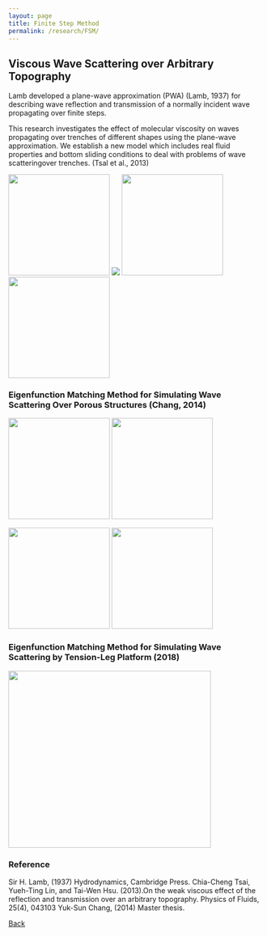 ```yaml
---
layout: page
title: Finite Step Method 
permalink: /research/FSM/
---
```

## Viscous Wave Scattering over Arbitrary Topography

Lamb developed a plane-wave approximation (PWA) (Lamb, 1937) for describing wave reflection and transmission of a normally incident wave propagating over finite steps.

This research investigates the effect of molecular viscosity on waves propagating over trenches of different shapes using the plane-wave approximation. We establish a new model which includes real fluid properties and bottom sliding conditions to deal with problems of wave scatteringover trenches. (Tsal et al., 2013)

<img src="https://raw.githubusercontent.com/FiniteTsai/FiniteTsai.github.io/master/images/research/Finite Step Method/step2.png" height="200" width="200">
<img src="https://raw.githubusercontent.com/FiniteTsai/FiniteTsai.github.io/master/images/research/Finite Step Method/FSM1_edited_edited.png">
<img src="https://raw.githubusercontent.com/FiniteTsai/FiniteTsai.github.io/master/images/research/Finite Step Method/TT.png" height="200" width="200"> <img src="https://raw.githubusercontent.com/FiniteTsai/FiniteTsai.github.io/master/images/research/Finite Step Method/S2.png" height="200" width="200">

### Eigenfunction Matching Method for Simulating Wave Scattering Over Porous Structures (Chang, 2014)

<img src="https://raw.githubusercontent.com/FiniteTsai/FiniteTsai.github.io/master/images/research/Finite Step Method/step.png" height="200" width="200"> <img src="https://raw.githubusercontent.com/FiniteTsai/FiniteTsai.github.io/master/images/research/Finite Step Method/FSM6.png" height="200" width="200">

<img src="https://raw.githubusercontent.com/FiniteTsai/FiniteTsai.github.io/master/images/research/Finite Step Method/FSM5.png" height="200" width="200"> <img src="https://raw.githubusercontent.com/FiniteTsai/FiniteTsai.github.io/master/images/research/Finite Step Method/FSM4.png" height="200" width="200">

### Eigenfunction Matching Method for  Simulating Wave Scattering by Tension-Leg Platform (2018)

<img src="https://raw.githubusercontent.com/FiniteTsai/FiniteTsai.github.io/master/images/research/Finite%20Step%20Method/FSM-1.png" width ="400" height="350">

### Reference
Sir H. Lamb, (1937) Hydrodynamics, Cambridge Press.
Chia-Cheng Tsai, Yueh-Ting Lin, and Tai-Wen Hsu. (2013).On the weak viscous effect of the reflection and transmission over an arbitrary topography. Physics of Fluids, 25(4), 043103
Yuk-Sun Chang, (2014) Master thesis.

[Back](https://finitetsai.github.io/research)
